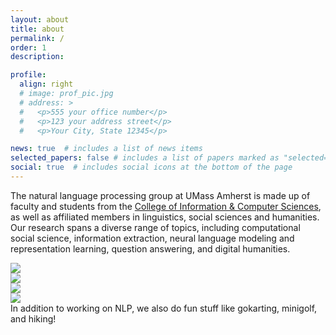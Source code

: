 ```yaml
---
layout: about
title: about
permalink: /
order: 1
description:

profile:
  align: right
  # image: prof_pic.jpg
  # address: >
  #   <p>555 your office number</p>
  #   <p>123 your address street</p>
  #   <p>Your City, State 12345</p>

news: true  # includes a list of news items
selected_papers: false # includes a list of papers marked as "selected={true}"
social: true  # includes social icons at the bottom of the page
---
```


The natural language processing group at UMass Amherst is made up of faculty and students from the <a href="https://www.cics.umass.edu/">College of Information & Computer Sciences</a>, as well as affiliated members in linguistics, social sciences and humanities. Our research spans a diverse range of topics, including computational social science, information extraction, neural language modeling and representation learning, question answering, and digital humanities. 

<div class="row mt-3">
  <div class="col-sm mt-3 mt-md-0">
    <img class="img-fluid rounded z-depth-1" src="{{ site.baseurl }}/assets/img/cics_social_2022.jpg" data-zoomable="">
  </div>
  <div class="col-sm mt-3 mt-md-0">
      <img class="img-fluid rounded z-depth-1" src="{{ site.baseurl }}/assets/img/hike_2021.jpg" data-zoomable="">
  </div>
</div>

<div class="row mt-3">
    <div class="col-sm mt-3 mt-md-0">
        <img class="img-fluid rounded z-depth-1" src="{{ site.baseurl }}/assets/img/gokart.JPG" data-zoomable>
    </div>
    <div class="col-sm mt-3 mt-md-0">
        <img class="img-fluid rounded z-depth-1" src="{{ site.baseurl }}/assets/img/arcade.JPG" data-zoomable>
    </div>
</div>
<div class="caption">
    In addition to working on NLP, we also do fun stuff like gokarting, minigolf, and hiking!
</div>
